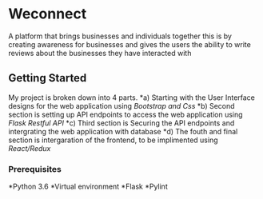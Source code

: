 # Weconnect
 A platform that brings businesses and individuals together this is by creating awareness for businesses and gives the users the ability to write reviews about the businesses they have interacted with

## Getting Started
My project is broken down into 4 parts. 
*a) Starting with the User Interface designs for the web application using _Bootstrap and Css_
*b) Second section is setting up API endpoints to access the web application using _Flask Restful API_
*c) Third section is Securing the API endpoints and intergrating the web application with database
*d) The fouth and final section is intergaration of the frontend, to be implimented using _React/Redux_

### Prerequisites
*Python 3.6
*Virtual environment
*Flask
*Pylint
